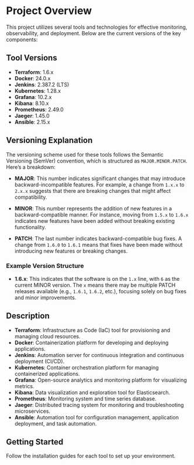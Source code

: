 # Project Overview

This project utilizes several tools and technologies for effective monitoring, observability, and deployment. Below are the current versions of the key components:

## Tool Versions

- **Terraform**: 1.6.x
- **Docker**: 24.0.x
- **Jenkins**: 2.387.2 (LTS)
- **Kubernetes**: 1.28.x
- **Grafana**: 10.2.x
- **Kibana**: 8.10.x
- **Prometheus**: 2.49.0
- **Jaeger**: 1.45.0
- **Ansible**: 2.15.x

## Versioning Explanation

The versioning scheme used for these tools follows the Semantic Versioning (SemVer) convention, which is structured as `MAJOR.MINOR.PATCH`. Here’s a breakdown:

- **MAJOR**: This number indicates significant changes that may introduce backward-incompatible features. For example, a change from `1.x.x` to `2.x.x` suggests that there are breaking changes that might affect compatibility.

- **MINOR**: This number represents the addition of new features in a backward-compatible manner. For instance, moving from `1.5.x` to `1.6.x` indicates new features have been added without breaking existing functionality.

- **PATCH**: The last number indicates backward-compatible bug fixes. A change from `1.6.0` to `1.6.1` means that fixes have been made without introducing new features or breaking changes.

### Example Version Structure

- **1.6.x**: This indicates that the software is on the `1.x` line, with `6` as the current MINOR version. The `x` means there may be multiple PATCH releases available (e.g., `1.6.1`, `1.6.2`, etc.), focusing solely on bug fixes and minor improvements.

## Description

- **Terraform**: Infrastructure as Code (IaC) tool for provisioning and managing cloud resources.
- **Docker**: Containerization platform for developing and deploying applications.
- **Jenkins**: Automation server for continuous integration and continuous deployment (CI/CD).
- **Kubernetes**: Container orchestration platform for managing containerized applications.
- **Grafana**: Open-source analytics and monitoring platform for visualizing metrics.
- **Kibana**: Data visualization and exploration tool for Elasticsearch.
- **Prometheus**: Monitoring system and time series database.
- **Jaeger**: Distributed tracing system for monitoring and troubleshooting microservices.
- **Ansible**: Automation tool for configuration management, application deployment, and task automation.

## Getting Started

Follow the installation guides for each tool to set up your environment.

